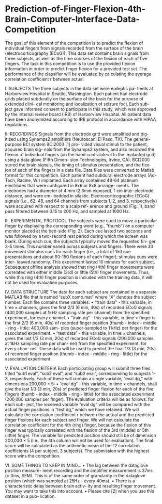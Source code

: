 # Prediction-of-Finger-Flexion-4th-Brain-Computer-Interface-Data-Competition

The goal of this element of the competition is to predict the flexion of individual fingers from signals recorded from the surface of the brain (electrocorticography (ECoG)). This data set contains brain signals from three subjects, as well as the time courses of the flexion of each of five fingers. The task in this competition is to use the provided flexion information in order to predict finger flexion for a provided test set. The performance of the classifier will be evaluated by calculating the average correlation coefficient r between actual

I. SUBJECTS
The three subjects in the data set were epileptic pa- tients at Harborview Hospital in Seattle, Washington. Each patient had electrode grids placed subdurally on the surface of the brain for the purpose of extended clini- cal monitoring and localization of seizure foci. Each sub- ject gave informed consent to participate in this study, which was approved by the internal review board (IRB) of Harborview Hospital. All patient data have been anonymized according to IRB protocol in accordance with HIPAA regulations.

II. RECORDINGS
Signals from the electrode grid were amplified and dig- itized using Synamps2 amplifiers (Neuroscan, El Paso, TX). The general-purpose BCI system BCI2000 [1] pro- vided visual stimuli to the patient, acquired brain sig- nals from the Synamps2 system, and also recorded the flexion of individual fingers (on the hand contralateral to the implanted grid) using a data glove (Fifth Dimen- sion Technologies, Irvine, CA). BCI2000 stored the brain signals, the timing of stimulus presentation, and the flex- ion of each of the fingers in a data file. Data files were converted to Matlab format for this competition. Each patient had subdural electrode arrays (Ad-Tech, Racine, WI) implanted. Each array contained 48-64 platinum electrodes that were configured in 8x6 or 8x8 arrange- ments. The electrodes had a diameter of 4 mm (2.3mm exposed), 1 cm inter-electrode distance, and were em- bedded in silastic. Electrocorticographic (ECoG) signals (i.e., 62, 48, and 64 channels from subjects 1, 2, and 3, respectively) were acquired with respect to a scalp ref- erence and ground (Fig. 1), band pass filtered between 0.15 to 200 Hz, and sampled at 1000 Hz.

III. EXPERIMENTAL PROTOCOL
The subjects were cued to move a particular finger by displaying the corresponding word (e.g., ”thumb”) on a computer monitor placed at the bed-side (Fig. 2). Each cue lasted two seconds and was followed by a two-second rest period during which the screen was blank. During each cue, the subjects typically moved the requested fin- ger 3-5 times. This number varied across subjects and fingers. There were 30 movement stimulus cues for each finger (i.e., a total of 150 cue presentations and about 90-150 flexions of each finger); stimulus cues were inter- leaved randomly. This experiment lasted 10 minutes for each subject.
Subsequent offline analysis showed that ring (4th) finger movements were correlated with either middle (3rd) or little (5th) finger movements. Thus, while this ring (4th) finger position is included with the training data, it will not be used for evaluation purposes.

IV. DATA STRUCTURE
The data for each subject are contained in a separate MATLAB file that is named “subX comp.mat” where “X” denotes the subject number. Each file contains three variables:
• “train data” - this variable, in time × channels, gives the first 2/3 (6 min, 40s) of recorded ECoG signals (400,000 samples at 1kHz sampling rate per channel) from the specified experiment, for every channel.
• “train dg” - this variable, in time × finger is the first 2/3 (6 min, 40s) of recorded finger position (thumb - index - middle - ring - little; 400,000 sam- ples (super-sampled to 1 kHz) per finger) for the associated experiment.
• “test data” - this variable, in time × channels, gives the last 1/3 (3 min, 20s) of recorded ECoG signals (200,000 samples at 1kHz sampling rate per chan- nel) from the specified experiment, for every chan- nel. These data will be used to predict the final 1/3 (3 min, 20s) of recorded finger position (thumb - index - middle - ring - little) for the associated experiment.

V. EVALUATION CRITERIA
Each participating group will submit three files titled “sub1 eval”, “sub2 eval”, and “sub3 eval”, corresponding to subjects 1-3, respectively. Each of these will contain a single variable, “eval dg,” with dimensions 200,000 × 5:
• “eval dg” - this variable, in time × channels, shall give the last 1/3 (3 min, 20s) of predicted finger flexion for each of the five fingers (thumb - index - middle - ring - little) for the associated experiment (200,000 samples per finger).
The evaluation criteria will be as follows: for each sub- ject, the received variable “eval dg” will be compared with the actual finger positions in “test dg,” which we have retained. We will calculate the correlation coefficient r between the actual and the predicted finger flexions for each subject and finger. We will not calculate the correlation coefficient for the 4th (ring) finger, because the flexion of this finger was typically correlated with the flexion of the 3rd (middle) or 5th (little) finger. The variable for predicted position should still be of dimension 200,000 × 5 (i.e., the 4th column will not be used for evaluation). The final score will be calculated as the arithmetic mean of the 12 correlation coefficients (4 per subject, 3 subjects). The submission with the highest score wins the competition.


VI. SOME THINGS TO KEEP IN MIND...
• The lag between the dataglove position measure- ment recording and the amplifier measurement is 37ms (± 3ms, SEM). This is of the same order of granularity in the dataglove position (which was sampled at 25Hz - every 40ms).
• There is a characteristic delay between brain activ- ity and resulting finger movement. You may want to take this into account.
• Please cite [2] when you use this dataset in a pub- lication.



